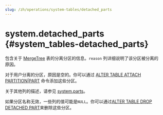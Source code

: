 ```yaml
---
slug: /zh/operations/system-tables/detached_parts
---
```

# system.detached_parts {#system_tables-detached_parts}

包含关于 [MergeTree](../../engines/table-engines/mergetree-family/mergetree.md) 表的分离分区的信息。`reason` 列详细说明了该分区被分离的原因。

对于用户分离的分区，原因是空的。你可以通过 [ALTER TABLE ATTACH PARTITION\|PART](../../sql-reference/statements/alter/partition.mdx#alter_attach-partition) 命令添加这些分区。

关于其他列的描述，请参见 [system.parts](../../operations/system-tables/parts.md#system_tables-parts)。

如果分区名称无效，一些列的值可能是`NULL`。你可以通过[ALTER TABLE DROP DETACHED PART](../../sql-reference/statements/alter/partition.mdx#alter_drop-detached)来删除这些分区。


